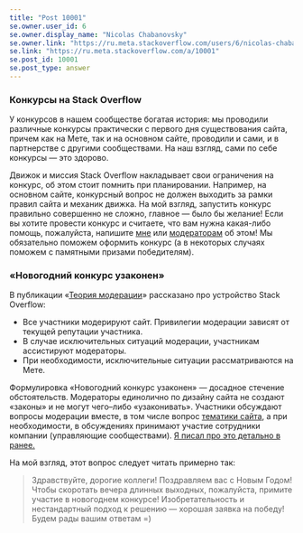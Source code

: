 ```yaml
---
title: "Post 10001"
se.owner.user_id: 6
se.owner.display_name: "Nicolas Chabanovsky"
se.owner.link: "https://ru.meta.stackoverflow.com/users/6/nicolas-chabanovsky"
se.link: "https://ru.meta.stackoverflow.com/a/10001"
se.post_id: 10001
se.post_type: answer
---
```

<h3>Конкурсы на Stack Overflow</h3>

<p>У конкурсов в нашем сообществе богатая история: мы проводили различные конкурсы практически с первого дня существования сайта, причем как на Мете, так и на основном сайте, проводили и сами, и в партнерстве с другими сообществами. На наш взгляд, сами по себе конкурсы — это здорово. </p>

<p>Движок и миссия Stack Overflow накладывает свои ограничения на конкурс, об этом стоит помнить при планировании. Например, на основном сайте, конкурсный вопрос не должен выходить за рамки правил сайта и механик движка. На мой взгляд, запустить конкурс правильно совершенно не сложно, главное — было бы желание! Если вы хотите провести конкурс и считаете, что вам нужна какая-либо помощь, пожалуйста, напишите <a href="https://ru.stackoverflow.com/users/6/nicolas-chabanovsky?tab=profile">мне</a> или <a href="https://ru.stackoverflow.com/users?tab=moderators">модераторам</a> об этом! Мы обязательно поможем оформить конкурс (а в некоторых случаях поможем с памятными призами победителям).</p>

<h3>«Новогодний конкурс узаконен»</h3>

<p>В публикации «<a href="https://ru.meta.stackoverflow.com/q/7420/6">Теория модерации</a>» рассказано про устройство Stack Overflow:</p>

<ul>
<li>Все участники модерируют сайт. Привилегии модерации зависят от текущей репутации участника.</li>
<li>В случае исключительных ситуаций модерации, участникам ассистируют модераторы.</li>
<li>При необходимости, исключительные ситуации рассматриваются на Мете.</li>
</ul>

<p>Формулировка «Новогодний конкурс узаконен» — досадное стечение обстоятельств. Модераторы единолично по дизайну сайта не создают «законы» и не могут чего–либо «узаконивать». Участники обсуждают вопросы модерации вместе, в том числе вопрос <a href="/help/on-topic">тематики сайта</a>, а при необходимости, в обсуждениях принимают участие сотрудники компании (управляющие сообществами). <a href="https://ru.meta.stackoverflow.com/a/7425/6">Я писал про это детально в ранее.</a></p>

<p>На мой взгляд, этот вопрос следует читать примерно так:</p>

<blockquote>
  <p>Здравствуйте, дорогие коллеги! Поздравляем вас с Новым Годом! Чтобы скоротать вечера длинных выходных, пожалуйста, примите участие в новогоднем конкурсе! Изобретательность и нестандартный подход к решению — хорошая заявка на победу! Будем рады вашим ответам =)</p>
</blockquote>
